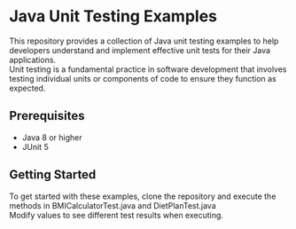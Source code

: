 # Java Unit Testing Examples
This repository provides a collection of Java unit testing examples to help developers understand and implement effective unit tests for their Java applications.  
Unit testing is a fundamental practice in software development that involves testing individual units or components of code to ensure they function as expected.

## Prerequisites

- Java 8 or higher
- JUnit 5

## Getting Started
To get started with these examples, clone the repository and execute the methods in BMICalculatorTest.java and DietPlanTest.java  
Modify values to see different test results when executing.